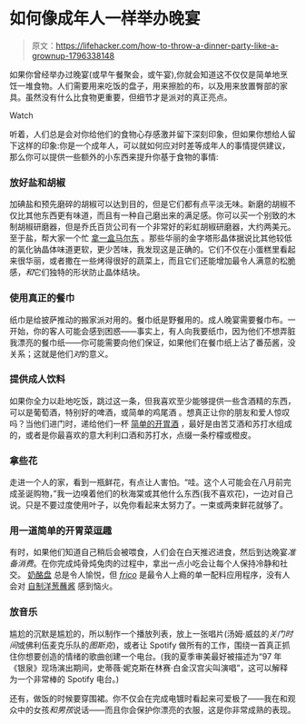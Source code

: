 # 如何像成年人一样举办晚宴

> 原文：<https://lifehacker.com/how-to-throw-a-dinner-party-like-a-grownup-1796338148>

如果你曾经举办过晚宴(或早午餐聚会，或午宴),你就会知道这不仅仅是简单地烹饪一堆食物。人们需要用来吃饭的盘子，用来擦脸的布，以及用来放置臀部的家具。虽然没有什么比食物更重要，但细节才是派对的真正亮点。

Watch

听着，人们总是会对你给他们的食物心存感激并留下深刻印象，但如果你想给人留下这样的印象:你是一个成年人，可以就如何应对时差等成年人的事情提供建议，那么你可以提供一些额外的小东西来提升你基于食物的事情:

### 放好盐和胡椒

加碘盐和预先磨碎的胡椒可以达到目的，但是它们都有点平淡无味。新磨的胡椒不仅比其他东西更有味道，而且有一种自己磨出来的满足感。你可以买一个别致的木制胡椒研磨器，但是乔氏百货公司有一个非常好的彩虹胡椒研磨器，大约两美元。至于盐，帮大家一个忙 [拿一盒马尔东](https://www.amazon.com/Maldon-Sea-Salt-Flakes-ounce/dp/B00017028M?asc_campaign=InlineText&asc_refurl=https://lifehacker.com/how-to-throw-a-dinner-party-like-a-grownup-1796338148&asc_source=&tag=kinjalifehackerlink-20) 。那些华丽的金字塔形晶体据说比其他较低的氯化钠晶体味道更软，更少苦味，我发现这是正确的。它们不仅在小蛋糕里看起来很华丽，或者撒在一些烤得很好的蔬菜上，而且它们还能增加最令人满意的松脆感，*和*它们独特的形状防止晶体结块。

### **使用真正的餐巾**

纸巾是给披萨推动的搬家派对用的。餐巾纸是野餐用的。成人晚宴需要餐巾布。一开始，你的客人可能会感到困惑——事实上，有人向我要纸巾，因为他们不想弄脏我漂亮的餐巾纸——你可能需要向他们保证，如果他们在餐巾纸上沾了番茄酱，没关系；这就是他们*对*的意义。

### **提供成人饮料**

如果你全力以赴地吃饭，跳过这一条，但我喜欢至少能够提供一些含酒精的东西，可以是葡萄酒，特别好的啤酒，或简单的鸡尾酒 。想真正让你的朋友和爱人惊叹吗？当他们进门时，递给他们一杯 [简单的开胃酒](https://lifehacker.com/prime-your-appetite-and-settle-your-stomach-with-pre-a-1747464998) ，最好是由苦艾酒和苏打水组成的，或者是你最喜欢的意大利利口酒和苏打水，点缀一条柠檬或橙皮。

### **拿些花**

走进一个人的家，看到一瓶鲜花，有点让人害怕。“哇。这个人可能会在八月前完成圣诞购物，”我一边嗅着他们的秋海棠或其他什么东西(我不喜欢花)，一边对自己说。只是不要过度使用叶子，以免你看起来太努力了。一束或两束鲜花就够了。

### **用一道简单的开胃菜逗趣**

有时，如果他们知道自己稍后会被喂食，人们会在白天推迟进食，然后到达晚宴*准备消费*。在你完成炖骨炖兔肉的过程中，拿出一点小吃会让每个人保持冷静和社交。 [奶酪盘](http://skillet.lifehacker.com/the-anatomy-of-the-perfect-cheese-plate-1793682048) 总是令人愉悦，但 [*frico*](http://skillet.lifehacker.com/these-cheese-crisps-are-the-tastiest-one-ingredient-par-1711828422) 是最令人上瘾的单一配料应用程序，没有人会对 [自制洋葱蘸酱](http://skillet.lifehacker.com/make-a-super-bomb-onion-dip-without-a-mix-1795872077) 感到恼火。

### **放音乐**

尴尬的沉默是尴尬的，所以制作一个播放列表，放上一张唱片(汤姆·威兹的*关门时间*或佛利伍麦克乐队的*图斯克*)，或者让 Spotify 做所有的工作，围绕一首真正抓住你想要创造的情绪的歌曲创建一个电台。(我的夏季审美最好被描述为“97 年《银泉》现场演出期间，史蒂薇·妮克斯在林赛·白金汉宫尖叫演唱”，这可以解释为一个非常棒的 Spotify 电台。)

还有，做饭的时候要穿围裙。你不仅会在完成电镀时看起来可爱极了——我在和观众中的女孩*和男孩*说话——而且你会保护你漂亮的衣服，这是你非常成熟的表现。